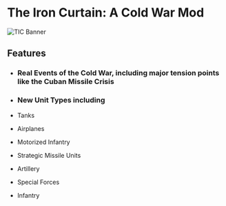 # The Iron Curtain: A Cold War Mod

![TIC Banner](https://github.com/GDKAYKY/The-Iron-Curtain/assets/108950475/cff53bd6-9b9c-4a95-b894-20cbeade7aa2)

## Features

- ### Real Events of the Cold War, including major tension points like the Cuban Missile Crisis

- ### New Unit Types including

 - Tanks
 - Airplanes
 - Motorized Infantry
 - Strategic Missile Units
 - Artillery
 - Special Forces
 - Infantry
